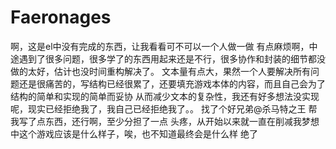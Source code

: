 # Faeronages
啊，这是el中没有完成的东西，让我看看可不可以一个人做一做
有点麻烦啊，中途遇到了很多问题，很多学了的东西用起来还是不行，很多协作和封装的细节都没做的太好，估计也没时间重构解决了。
文本量有点大，果然一个人要解决所有问题还是很痛苦的，写结构已经很累了，还要填充游戏本体的内容，而且自己会为了结构的简单和实现的简单而妥协
从而减少文本的复杂性，我还有好多想法没实现呢，现实已经拒绝我了，我自己已经拒绝我了。。
找了个好兄弟@杀马特之王 帮我写了点东西，还行啊，至少分担了一点
头疼，从开始以来就一直在削减我梦想中这个游戏应该是什么样子，唉，也不知道最终会是什么样
绝了
